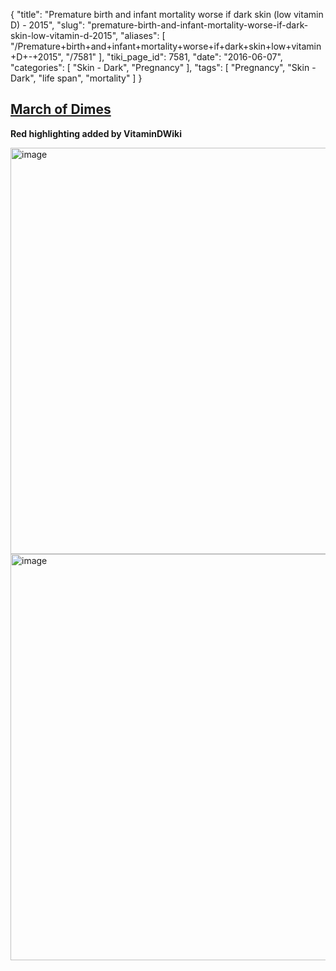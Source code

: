 {
    "title": "Premature birth and infant mortality worse if dark skin (low vitamin D) - 2015",
    "slug": "premature-birth-and-infant-mortality-worse-if-dark-skin-low-vitamin-d-2015",
    "aliases": [
        "/Premature+birth+and+infant+mortality+worse+if+dark+skin+low+vitamin+D+-+2015",
        "/7581"
    ],
    "tiki_page_id": 7581,
    "date": "2016-06-07",
    "categories": [
        "Skin - Dark",
        "Pregnancy"
    ],
    "tags": [
        "Pregnancy",
        "Skin - Dark",
        "life span",
        "mortality"
    ]
}


## [March of Dimes](http://www.marchofdimes.org/peristats/Peristats.aspx)

 **Red highlighting added by VitaminDWiki** 

<img src="https://d1bk1kqxc0sym.cloudfront.net/attachments/jpeg/mod-premature-2015.jpg" alt="image" width="650">
<img src="https://d1bk1kqxc0sym.cloudfront.net/attachments/jpeg/mod-mortality.jpg" alt="image" width="650">